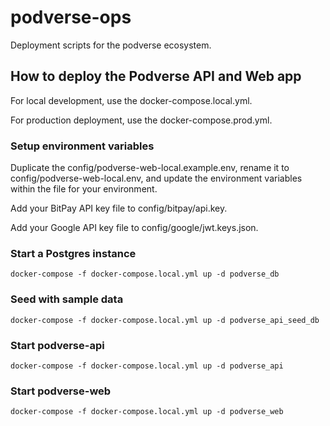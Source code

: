 # podverse-ops

Deployment scripts for the podverse ecosystem.

## How to deploy the Podverse API and Web app

For local development, use the docker-compose.local.yml.

For production deployment, use the docker-compose.prod.yml.

### Setup environment variables

Duplicate the config/podverse-web-local.example.env, rename it to config/podverse-web-local.env, and update the environment variables within the file for your environment.

Add your BitPay API key file to config/bitpay/api.key.

Add your Google API key file to config/google/jwt.keys.json.

### Start a Postgres instance

```
docker-compose -f docker-compose.local.yml up -d podverse_db
```

### Seed with sample data

```
docker-compose -f docker-compose.local.yml up -d podverse_api_seed_db
```

### Start podverse-api

```
docker-compose -f docker-compose.local.yml up -d podverse_api
```

### Start podverse-web

```
docker-compose -f docker-compose.local.yml up -d podverse_web
```

